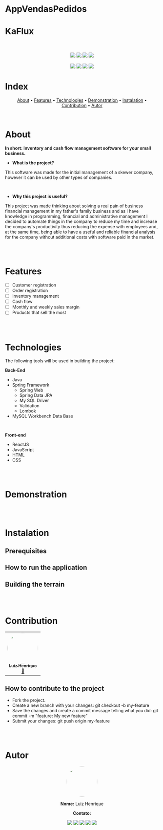 # AppVendasPedidos

# KaFlux

<br/>
<br/>
<div display="inline" align="center">
<img src="https://img.shields.io/static/v1?label=Version&message=1.0&color=7159c1&style=for-the-badge&logo=ghost"/>
<a href="https://github.com/K4L1B3/kaflux/blob/master/LICENSE" text-decoration="none"> <img src="https://img.shields.io/static/v1?label=License&message=MIT&color=7159c1&style=for-the-badge&logo=ghost"/> <a/>
<img src="https://img.shields.io/static/v1?label=Progress&message=0%&color=7159c1&style=for-the-badge&logo=ghost"/>
<img src="https://img.shields.io/static/v1?label=Contribution&message=Open&color=7159c1&style=for-the-badge&logo=ghost"/>
</div>

<br/>

<div display="inline" align="center">
<img src="https://img.shields.io/static/v1?label=Issues&message=0&color=7159c1&style=for-the-badge&logo=ghost"/>
<img src="https://img.shields.io/static/v1?label=Build Stats&message=0&color=7159c1&style=for-the-badge&logo=ghost"/>
<img src="https://img.shields.io/static/v1?label=Tests Stats&message=0&color=7159c1&style=for-the-badge&logo=ghost"/>
<img src="https://img.shields.io/static/v1?label= Project Stats &message=On init&color=FF2D00&style=for-the-badge&logo=ghost"/>
</div>

# Index
<p align="center">
 <a href="#about">About</a> •
 <a href="#features">Features</a> • 
 <a href="#technologies">Technologies</a> • 
 <a href="#demonstration">Demonstration</a> •  
 <a href="#instalation">Instalation</a> •
 <a href="#contribution">Contribution</a> •  
 <a href="#autor">Autor</a>
</p>
<br/>



# About

**In short: Inventory and cash flow management software for your small business.**


* **What is the project?**

This software was made for the initial management of a skewer company, however it can be used by other types of companies.
 
<br/>
 
* **Why this project is useful?**

This project was made thinking about solving a real pain of business financial management in my father's family business and as I have knowledge in programming, financial and administrative management I decided to automate things in the company to reduce my time and increase the company's productivity thus reducing the expense with employees and, at the same time, being able to have a useful and reliable financial analysis for the company without additional costs with software paid in the market.

<br/>
<br/>

# Features 

- [ ] Customer registration
- [ ] Order registration
- [ ] Inventory management
- [ ] Cash flow
- [ ] Monthly and weekly sales margin
- [ ] Products that sell the most

<br/>
<br/>

# Technologies

The following tools will be used in building the project:

**Back-End**
  * Java
  * Spring Framework
      * Spring Web
      * Spring Data JPA
      * My SQL Driver
      * Validation
      * Lombok
 * MySQL Workbench Data Base

<br/>

**Front-end**

  * ReactJS
  * JavaScript
  * HTML
  * CSS
  
<br/>
<br/>

# Demonstration



<br/>
<br/>

# Instalation

## Prerequisites

## How to run the application

## Building the terrain


<br/>
<br/>

# Contribution

<div>
  <table>
   <tr>
    <td align="center"><a href="https://github.com/K4L1B3"><img style="border-radius: 50%;"src="https://avatars3.githubusercontent.com/u/45051690?s=400&u=14f759fe2e853f462a6a59a8feabf334dec81aee&v=4" width="100px;" alt=""/>  
      <br/>
      <sub><b>Luiz Henrique</b></sub></a><br /><a href="https://rocketseat.com.br/" title="Rocketseat">👾</a>
    </td>    
   <tr>
 <table>
 </div>

## **How to contribute to the project**

- Fork the project.
- Create a new branch with your changes: git checkout -b my-feature
- Save the changes and create a commit message telling what you did: git commit -m "feature: My new feature"
- Submit your changes: git push origin my-feature

 <br/>
 <br/>
   
# Autor
<div align="center">
<img style="border-radius: 50%;" src="https://avatars3.githubusercontent.com/u/45051690?s=400&u=14f759fe2e853f462a6a59a8feabf334dec81aee&v=4" width="100px" alt=""/>
    
**Nome:** Luiz Henrique


**Contato:**

<div align="center">
<a href="https://twitter.com/K4L1B3" target="_blank"><img src="https://img.shields.io/badge/Twitter-2CA5E0?style=for-the-badge&logo=twitter&logoColor=white" target="_blank"></a>  <a href="https://github.com/K4L1B3"><img src="https://img.shields.io/badge/-Github-%23333?style=for-the-badge&logo=github&logoColor=white" target="_blank"></a>  <a href="https://www.instagram.com/luiz.belispetre/" target="_blank"><img src="https://img.shields.io/badge/-Instagram-%23E4405F?style=for-the-badge&logo=instagram&logoColor=white" target="_blank"></a> <a href="mailto:luizhlimagomes28@gmail.com"><img src="https://img.shields.io/badge/-Gmail-ff9800?style=for-the-badge&logo=gmail&logoColor=white" target="_blank"></a>  <a href="https://www.linkedin.com/in/luiz-belispetre/" target="_blank"><img src="https://img.shields.io/badge/-LinkedIn-%230077B5?style=for-the-badge&logo=linkedin&logoColor=white" target="_blank"></a> 
</div>
 
</div>




